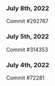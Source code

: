 ### July 8th, 2022

Commit #292767

### July 5th, 2022

Commit #314353


### July 4th, 2022

Commit #72281
